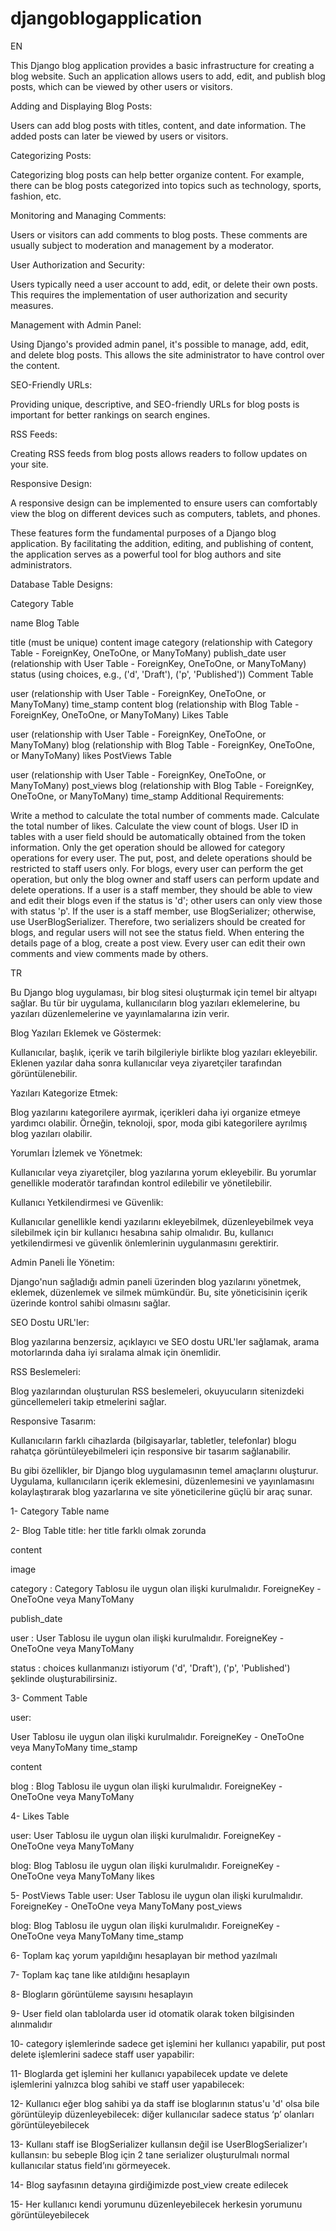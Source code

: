 # djangoblogapplication

EN

This Django blog application provides a basic infrastructure for creating a blog website. Such an application allows users to add, edit, and publish blog posts, which can be viewed by other users or visitors.

Adding and Displaying Blog Posts:

Users can add blog posts with titles, content, and date information. The added posts can later be viewed by users or visitors.

Categorizing Posts:

Categorizing blog posts can help better organize content. For example, there can be blog posts categorized into topics such as technology, sports, fashion, etc.

Monitoring and Managing Comments:

Users or visitors can add comments to blog posts. These comments are usually subject to moderation and management by a moderator.

User Authorization and Security:

Users typically need a user account to add, edit, or delete their own posts. This requires the implementation of user authorization and security measures.

Management with Admin Panel:

Using Django's provided admin panel, it's possible to manage, add, edit, and delete blog posts. This allows the site administrator to have control over the content.

SEO-Friendly URLs:

Providing unique, descriptive, and SEO-friendly URLs for blog posts is important for better rankings on search engines.

RSS Feeds:

Creating RSS feeds from blog posts allows readers to follow updates on your site.

Responsive Design:

A responsive design can be implemented to ensure users can comfortably view the blog on different devices such as computers, tablets, and phones.

These features form the fundamental purposes of a Django blog application. By facilitating the addition, editing, and publishing of content, the application serves as a powerful tool for blog authors and site administrators.

Database Table Designs:

Category Table

name
Blog Table

title (must be unique)
content
image
category (relationship with Category Table - ForeignKey, OneToOne, or ManyToMany)
publish_date
user (relationship with User Table - ForeignKey, OneToOne, or ManyToMany)
status (using choices, e.g., ('d', 'Draft'), ('p', 'Published'))
Comment Table

user (relationship with User Table - ForeignKey, OneToOne, or ManyToMany)
time_stamp
content
blog (relationship with Blog Table - ForeignKey, OneToOne, or ManyToMany)
Likes Table

user (relationship with User Table - ForeignKey, OneToOne, or ManyToMany)
blog (relationship with Blog Table - ForeignKey, OneToOne, or ManyToMany)
likes
PostViews Table

user (relationship with User Table - ForeignKey, OneToOne, or ManyToMany)
post_views
blog (relationship with Blog Table - ForeignKey, OneToOne, or ManyToMany)
time_stamp
Additional Requirements:

Write a method to calculate the total number of comments made.
Calculate the total number of likes.
Calculate the view count of blogs.
User ID in tables with a user field should be automatically obtained from the token information.
Only the get operation should be allowed for category operations for every user. The put, post, and delete operations should be restricted to staff users only.
For blogs, every user can perform the get operation, but only the blog owner and staff users can perform update and delete operations.
If a user is a staff member, they should be able to view and edit their blogs even if the status is 'd'; other users can only view those with status 'p'.
If the user is a staff member, use BlogSerializer; otherwise, use UserBlogSerializer. Therefore, two serializers should be created for blogs, and regular users will not see the status field.
When entering the details page of a blog, create a post view.
Every user can edit their own comments and view comments made by others.





TR

Bu Django blog uygulaması, bir blog sitesi oluşturmak için temel bir altyapı sağlar. Bu tür bir uygulama, kullanıcıların blog yazıları eklemelerine, bu yazıları düzenlemelerine ve yayınlamalarına izin verir. 

Blog Yazıları Eklemek ve Göstermek:

Kullanıcılar, başlık, içerik ve tarih bilgileriyle birlikte blog yazıları ekleyebilir. Eklenen yazılar daha sonra kullanıcılar veya ziyaretçiler tarafından görüntülenebilir.

Yazıları Kategorize Etmek:

Blog yazılarını kategorilere ayırmak, içerikleri daha iyi organize etmeye yardımcı olabilir. Örneğin, teknoloji, spor, moda gibi kategorilere ayrılmış blog yazıları olabilir.

Yorumları İzlemek ve Yönetmek:

Kullanıcılar veya ziyaretçiler, blog yazılarına yorum ekleyebilir. Bu yorumlar genellikle moderatör tarafından kontrol edilebilir ve yönetilebilir.

Kullanıcı Yetkilendirmesi ve Güvenlik:

Kullanıcılar genellikle kendi yazılarını ekleyebilmek, düzenleyebilmek veya silebilmek için bir kullanıcı hesabına sahip olmalıdır. Bu, kullanıcı yetkilendirmesi ve güvenlik önlemlerinin uygulanmasını gerektirir.

Admin Paneli İle Yönetim:

Django'nun sağladığı admin paneli üzerinden blog yazılarını yönetmek, eklemek, düzenlemek ve silmek mümkündür. Bu, site yöneticisinin içerik üzerinde kontrol sahibi olmasını sağlar.

SEO Dostu URL'ler:

Blog yazılarına benzersiz, açıklayıcı ve SEO dostu URL'ler sağlamak, arama motorlarında daha iyi sıralama almak için önemlidir.

RSS Beslemeleri:

Blog yazılarından oluşturulan RSS beslemeleri, okuyucuların sitenizdeki güncellemeleri takip etmelerini sağlar.

Responsive Tasarım:

Kullanıcıların farklı cihazlarda (bilgisayarlar, tabletler, telefonlar) blogu rahatça görüntüleyebilmeleri için responsive bir tasarım sağlanabilir.

Bu gibi özellikler, bir Django blog uygulamasının temel amaçlarını oluşturur. Uygulama, kullanıcıların içerik eklemesini, düzenlemesini ve yayınlamasını kolaylaştırarak blog yazarlarına ve site yöneticilerine güçlü bir araç sunar.

1- Category Table
name

2- Blog Table
title: her title farklı olmak zorunda

content

image

category : Category Tablosu ile uygun olan ilişki kurulmalıdır. ForeigneKey - OneToOne veya ManyToMany

publish_date

user : User Tablosu  ile uygun olan ilişki kurulmalıdır. ForeigneKey - OneToOne veya ManyToMany

status : choices kullanmanızı istiyorum ('d', 'Draft'), ('p', 'Published') şeklinde oluşturabilirsiniz.

3- Comment Table

user:

User Tablosu  ile uygun olan ilişki kurulmalıdır. ForeigneKey - OneToOne veya ManyToMany
time_stamp

content

blog : Blog Tablosu  ile uygun olan ilişki kurulmalıdır. ForeigneKey - OneToOne veya ManyToMany

4- Likes Table

user: User Tablosu  ile uygun olan ilişki kurulmalıdır. ForeigneKey - OneToOne veya ManyToMany

blog: Blog Tablosu  ile uygun olan ilişki kurulmalıdır. ForeigneKey - OneToOne veya ManyToMany
likes

5- PostViews Table
user: User Tablosu  ile uygun olan ilişki kurulmalıdır. ForeigneKey - OneToOne veya ManyToMany
post_views

blog: Blog Tablosu  ile uygun olan ilişki kurulmalıdır. ForeigneKey - OneToOne veya ManyToMany
time_stamp

6- Toplam kaç yorum yapıldığını hesaplayan bir method yazılmalı

7- Toplam kaç tane like atıldığını hesaplayın

8- Blogların görüntüleme sayısını hesaplayın

9- User field olan tablolarda user id otomatik olarak token bilgisinden alınmalıdır

10- category işlemlerinde sadece get işlemini her kullanıcı yapabilir, put post delete işlemlerini sadece staff user yapabilir:

11- Bloglarda get işlemini her kullanıcı yapabilecek update ve delete işlemlerini yalnızca blog sahibi ve staff user yapabilecek:

12-  Kullanıcı eğer blog sahibi ya da staff ise bloglarının status'u 'd' olsa bile görüntüleyip düzenleyebilecek: diğer kullanıcılar sadece status ‘p’ olanları görüntüleyebilecek

13- Kullanı staff ise BlogSerializer kullansın değil ise UserBlogSerializer'ı kullansın: bu sebeple Blog için 2 tane serializer oluşturulmalı normal kullanıcılar status field’ını görmeyecek.

14- Blog sayfasının detayına girdiğimizde post_view create edilecek

15- Her kullanıcı kendi yorumunu düzenleyebilecek herkesin yorumunu görüntüleyebilecek



